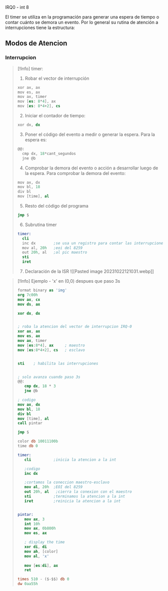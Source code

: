 IRQ0 - int 8


El timer se utiliza en la programación para generar una espera de tiempo o contar cuánto se demora un evento. Por lo general su rutina de atención a interrupciones tiene la estructura:

## Modos de Atencion
### Interrupcion

> [!Info] timer:
> 
> 1. Robar el vector de interrupción
>```nasm
>xor ax, ax          
>mov es, ax          
>mov ax, timer  
>mov [es: 8*4], ax          
>mov [es: 8*4+2], cs
>```
>2. Iniciar el contador de tiempo:
>```nasm
>xor dx, dx
>```
>3. Poner el código del evento a medir o generar la espera. Para la espera es:
>```nasm
>@@: 
>	cmp dx, 18*cant_segundos          
>	jne @b
>```
>
>4. Comprobar la demora del evento o acción a desarrollar luego de la espera. Para comprobar la demora del evento:
>```nasm
>mov ax, dx          
>mov bl, 18          
>div bl          
>mov [time], al
>```
>5. Resto del código del programa
>```nasm
>jmp $
>```
>
>6. Subrutina timer
> ```nasm
> timer:  
> 	cli  
> 	inc dx        ;se usa un registro para contar las interrupciones  
> 	mov al, 20h   ;eoi del 8259  
> 	out 20h, al   ;al pic maestro  
> 	sti  
> 	iret
> ```
>
>7. Declaración de la ISR
>![[Pasted image 20231022121031.webp]]






> [!Info] Ejemplo - 'x' en (0,0) despues que paso 3s
> 
>```nasm
>format binary as 'img'
>org 7c00h
>mov ax, cx
>mov ds, ax
>
>xor dx, dx
>
>
>; roba la atencion del vector de interrupcion IRQ-0
>xor ax, ax          
>mov es, ax   
>mov ax, timer       
>mov [es:8*4], ax     ; maestro 
>mov [es:8*4+2], cs   ; esclavo
>
>
>sti    ; habilita las interrupciones               
>
>
>; solo avanza cuando paso 3s
>@@:
>    cmp dx, 18 * 3
>    jne @b
>
>; codigo
>mov ax, dx
>mov bl, 18
>div bl
>mov [time], al
>call pintar
>
>jmp $
>
>color db 10011100b
>time db 0
>
>timer:
>    cli          ;inicia la atencion a la int
>
>    ;codigo
>    inc dx
>
>    ;cortamos la coneccion maestro-esclavo
>    mov al, 20h  ;EOI del 8259
>    out 20h, al   ;cierra la conexion con el maestro
>    sti          ;terminamos la atencion a la int      
>    iret         ;reinicia la atencion a la int
>
>
>pintar:
>    mov ax, 3
>    int 10h
>    mov ax, 0b800h
>    mov es, ax
>
>    ; display the time
>    xor di, di
>    mov ah, [color]
>    mov al, 'x'
>    
>    mov [es:di], ax 
>    ret
>
>times 510 - ($-$$) db 0
>dw 0aa55h
>```

